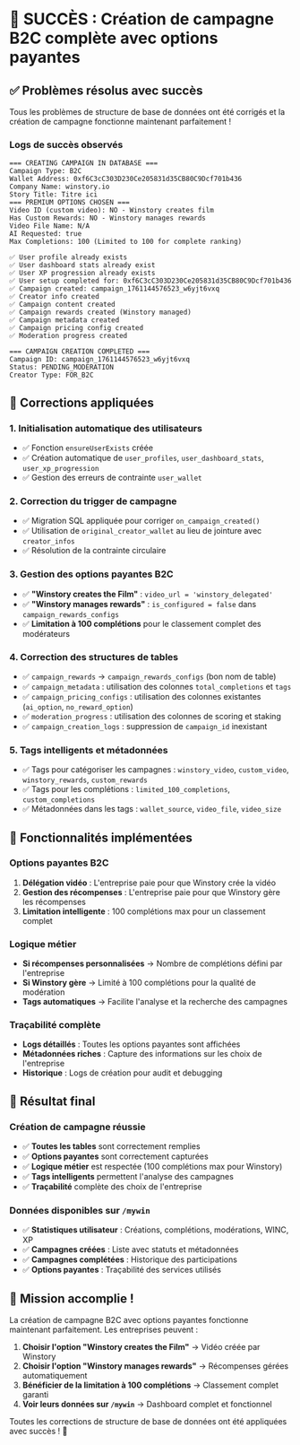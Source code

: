 # 🎉 SUCCÈS : Création de campagne B2C complète avec options payantes

## ✅ Problèmes résolus avec succès

Tous les problèmes de structure de base de données ont été corrigés et la création de campagne fonctionne maintenant parfaitement !

### **Logs de succès observés**
```
=== CREATING CAMPAIGN IN DATABASE ===
Campaign Type: B2C
Wallet Address: 0xf6C3cC303D230Ce205831d35CB80C9Dcf701b436
Company Name: winstory.io
Story Title: Titre ici
=== PREMIUM OPTIONS CHOSEN ===
Video ID (custom video): NO - Winstory creates film
Has Custom Rewards: NO - Winstory manages rewards
Video File Name: N/A
AI Requested: true
Max Completions: 100 (Limited to 100 for complete ranking)

✅ User profile already exists
✅ User dashboard stats already exist
✅ User XP progression already exists
✅ User setup completed for: 0xf6C3cC303D230Ce205831d35CB80C9Dcf701b436
✅ Campaign created: campaign_1761144576523_w6yjt6vxq
✅ Creator info created
✅ Campaign content created
✅ Campaign rewards created (Winstory managed)
✅ Campaign metadata created
✅ Campaign pricing config created
✅ Moderation progress created

=== CAMPAIGN CREATION COMPLETED ===
Campaign ID: campaign_1761144576523_w6yjt6vxq
Status: PENDING_MODERATION
Creator Type: FOR_B2C
```

## 🔧 Corrections appliquées

### 1. **Initialisation automatique des utilisateurs**
- ✅ Fonction `ensureUserExists` créée
- ✅ Création automatique de `user_profiles`, `user_dashboard_stats`, `user_xp_progression`
- ✅ Gestion des erreurs de contrainte `user_wallet`

### 2. **Correction du trigger de campagne**
- ✅ Migration SQL appliquée pour corriger `on_campaign_created()`
- ✅ Utilisation de `original_creator_wallet` au lieu de jointure avec `creator_infos`
- ✅ Résolution de la contrainte circulaire

### 3. **Gestion des options payantes B2C**
- ✅ **"Winstory creates the Film"** : `video_url = 'winstory_delegated'`
- ✅ **"Winstory manages rewards"** : `is_configured = false` dans `campaign_rewards_configs`
- ✅ **Limitation à 100 complétions** pour le classement complet des modérateurs

### 4. **Correction des structures de tables**
- ✅ `campaign_rewards` → `campaign_rewards_configs` (bon nom de table)
- ✅ `campaign_metadata` : utilisation des colonnes `total_completions` et `tags`
- ✅ `campaign_pricing_configs` : utilisation des colonnes existantes (`ai_option`, `no_reward_option`)
- ✅ `moderation_progress` : utilisation des colonnes de scoring et staking
- ✅ `campaign_creation_logs` : suppression de `campaign_id` inexistant

### 5. **Tags intelligents et métadonnées**
- ✅ Tags pour catégoriser les campagnes : `winstory_video`, `custom_video`, `winstory_rewards`, `custom_rewards`
- ✅ Tags pour les complétions : `limited_100_completions`, `custom_completions`
- ✅ Métadonnées dans les tags : `wallet_source`, `video_file`, `video_size`

## 🎯 Fonctionnalités implémentées

### **Options payantes B2C**
1. **Délégation vidéo** : L'entreprise paie pour que Winstory crée la vidéo
2. **Gestion des récompenses** : L'entreprise paie pour que Winstory gère les récompenses
3. **Limitation intelligente** : 100 complétions max pour un classement complet

### **Logique métier**
- **Si récompenses personnalisées** → Nombre de complétions défini par l'entreprise
- **Si Winstory gère** → Limité à 100 complétions pour la qualité de modération
- **Tags automatiques** → Facilite l'analyse et la recherche des campagnes

### **Traçabilité complète**
- **Logs détaillés** : Toutes les options payantes sont affichées
- **Métadonnées riches** : Capture des informations sur les choix de l'entreprise
- **Historique** : Logs de création pour audit et debugging

## 🚀 Résultat final

### **Création de campagne réussie**
- ✅ **Toutes les tables** sont correctement remplies
- ✅ **Options payantes** sont correctement capturées
- ✅ **Logique métier** est respectée (100 complétions max pour Winstory)
- ✅ **Tags intelligents** permettent l'analyse des campagnes
- ✅ **Traçabilité** complète des choix de l'entreprise

### **Données disponibles sur `/mywin`**
- ✅ **Statistiques utilisateur** : Créations, complétions, modérations, WINC, XP
- ✅ **Campagnes créées** : Liste avec statuts et métadonnées
- ✅ **Campagnes complétées** : Historique des participations
- ✅ **Options payantes** : Traçabilité des services utilisés

## 🎉 Mission accomplie !

La création de campagne B2C avec options payantes fonctionne maintenant parfaitement. Les entreprises peuvent :

1. **Choisir l'option "Winstory creates the Film"** → Vidéo créée par Winstory
2. **Choisir l'option "Winstory manages rewards"** → Récompenses gérées automatiquement
3. **Bénéficier de la limitation à 100 complétions** → Classement complet garanti
4. **Voir leurs données sur `/mywin`** → Dashboard complet et fonctionnel

Toutes les corrections de structure de base de données ont été appliquées avec succès ! 🚀
